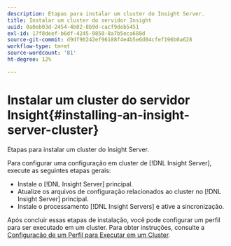```yaml
---
description: Etapas para instalar um cluster do Insight Server.
title: Instalar um cluster do servidor Insight
uuid: 0a0eb03d-2454-4b02-8b9d-cacf9deb5451
exl-id: 17f8deef-b6df-4245-9850-8a7b5eca688d
source-git-commit: d9df90242ef96188f4e4b5e6d04cfef196b0a628
workflow-type: tm+mt
source-wordcount: '81'
ht-degree: 12%

---
```


# Instalar um cluster do servidor Insight{#installing-an-insight-server-cluster}

Etapas para instalar um cluster do Insight Server.

Para configurar uma configuração em cluster de [!DNL Insight Server], execute as seguintes etapas gerais:

* Instale o [!DNL Insight Server] principal.
* Atualize os arquivos de configuração relacionados ao cluster no [!DNL Insight Server] principal.
* Instale o processamento [!DNL Insight Servers] e ative a sincronização.

Após concluir essas etapas de instalação, você pode configurar um perfil para ser executado em um cluster. Para obter instruções, consulte a [Configuração de um Perfil para Executar em um Cluster](../../../../../home/c-inst-svr/c-install-ins-svr/c-ins-svr-clstrs/c-inst-ins-svr-clstr/c-inst-proc-clstr/c-config-prof-run-clstr.md#concept-c0e68e67c4784bc5af8db61013ca96a3).
